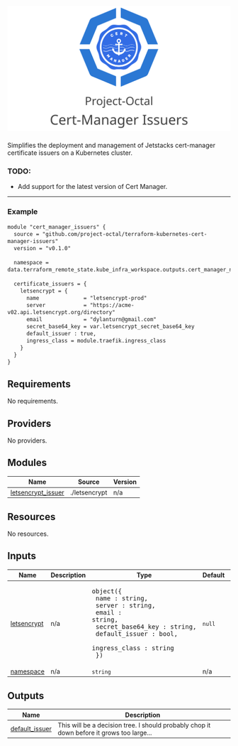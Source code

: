 ![Project Octal: Cert-Manager](docs/images/project-octal-cert-manager.svg "Project Octal: Cert-Manager Issuers")
---

Simplifies the deployment and management of Jetstacks cert-manager certificate issuers on a Kubernetes cluster.

### TODO:
- Add support for the latest version of Cert Manager. 

---

### Example
```hcl-terraform
module "cert_manager_issuers" {
  source = "github.com/project-octal/terraform-kubernetes-cert-manager-issuers"
  version = "v0.1.0"
  
  namespace = data.terraform_remote_state.kube_infra_workspace.outputs.cert_manager_namespace

  certificate_issuers = {
    letsencrypt = {
      name              = "letsencrypt-prod"
      server            = "https://acme-v02.api.letsencrypt.org/directory"
      email             = "dylanturn@gmail.com"
      secret_base64_key = var.letsencrypt_secret_base64_key
      default_issuer : true,
      ingress_class = module.traefik.ingress_class
    }
  }
}
```

<!-- BEGIN_TF_DOCS -->
## Requirements

No requirements.

## Providers

No providers.

## Modules

| Name | Source | Version |
|------|--------|---------|
| <a name="module_letsencrypt_issuer"></a> [letsencrypt\_issuer](#module\_letsencrypt\_issuer) | ./letsencrypt | n/a |

## Resources

No resources.

## Inputs

| Name | Description | Type | Default | Required |
|------|-------------|------|---------|:--------:|
| <a name="input_letsencrypt"></a> [letsencrypt](#input\_letsencrypt) | n/a | <pre>object({<br>    name : string,<br>    server : string,<br>    email : string,<br>    secret_base64_key : string,<br>    default_issuer : bool,<br>    ingress_class : string<br>  })</pre> | `null` | no |
| <a name="input_namespace"></a> [namespace](#input\_namespace) | n/a | `string` | n/a | yes |

## Outputs

| Name | Description |
|------|-------------|
| <a name="output_default_issuer"></a> [default\_issuer](#output\_default\_issuer) | This will be a decision tree. I should probably chop it down before it grows too large... |
<!-- END_TF_DOCS -->